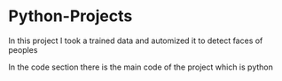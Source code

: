 # Python-Projects

In this project I took a trained data and automized it to detect faces of peoples

In the code section there is the main code of the project which is python
